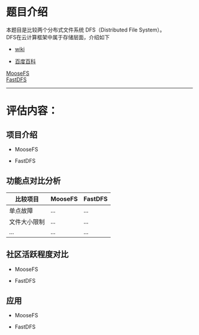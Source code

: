 # 题目介绍 #
本题目是比较两个分布式文件系统 DFS（Distributed File System）。  
DFS在云计算框架中属于存储层面，介绍如下  

- [wiki](http://en.wikipedia.org/wiki/Distributed_File_System_(Microsoft)\.)  

- [百度百科](http://baike.baidu.com/view/771589.htm)


[MooseFS](www.moosefs.org)  
[FastDFS](https://code.google.com/p/fastdfs/wiki/Overview)  


----------
# 评估内容： #

## 项目介绍 ##
- MooseFS


- FastDFS
 
## 功能点对比分析   
  
|比较项目|MooseFS  | FastDFS|
|----|------------- | -------------|
|单点故障 | ... | ... |
|文件大小限制 | ... | ... |  
|... | ... | ... | 

## 社区活跃程度对比   

- MooseFS


- FastDFS

## 应用  


- MooseFS


- FastDFS
